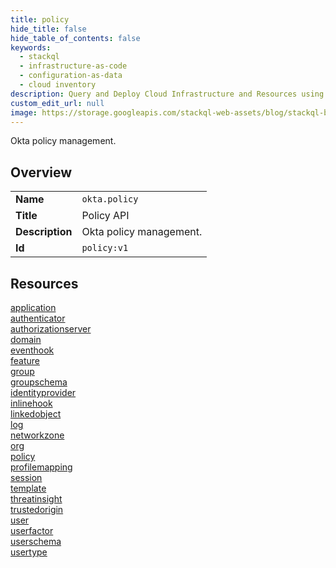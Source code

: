```yaml
---
title: policy
hide_title: false
hide_table_of_contents: false
keywords:
  - stackql
  - infrastructure-as-code
  - configuration-as-data
  - cloud inventory
description: Query and Deploy Cloud Infrastructure and Resources using SQL
custom_edit_url: null
image: https://storage.googleapis.com/stackql-web-assets/blog/stackql-blog-post-featured-image.png
---
```

Okta policy management.  
    

## Overview
<table><tbody>
<tr><td><b>Name</b></td><td><code>okta.policy</code></td></tr>
<tr><td><b>Title</b></td><td>Policy API</td></tr>
<tr><td><b>Description</b></td><td>Okta policy management.</td></tr>
<tr><td><b>Id</b></td><td><code>policy:v1</code></td></tr>
</tbody></table>

## Resources
<div class="row">
<div class="providerDocColumn">
<a href="/docs/providers/okta/policy/application/index.md">application</a><br />
<a href="/docs/providers/okta/policy/authenticator/index.md">authenticator</a><br />
<a href="/docs/providers/okta/policy/authorizationserver/index.md">authorizationserver</a><br />
<a href="/docs/providers/okta/policy/domain/index.md">domain</a><br />
<a href="/docs/providers/okta/policy/eventhook/index.md">eventhook</a><br />
<a href="/docs/providers/okta/policy/feature/index.md">feature</a><br />
<a href="/docs/providers/okta/policy/group/index.md">group</a><br />
<a href="/docs/providers/okta/policy/groupschema/index.md">groupschema</a><br />
<a href="/docs/providers/okta/policy/identityprovider/index.md">identityprovider</a><br />
<a href="/docs/providers/okta/policy/inlinehook/index.md">inlinehook</a><br />
<a href="/docs/providers/okta/policy/linkedobject/index.md">linkedobject</a><br />
<a href="/docs/providers/okta/policy/log/index.md">log</a><br />
</div>
<div class="providerDocColumn">
<a href="/docs/providers/okta/policy/networkzone/index.md">networkzone</a><br />
<a href="/docs/providers/okta/policy/org/index.md">org</a><br />
<a href="/docs/providers/okta/policy/policy/index.md">policy</a><br />
<a href="/docs/providers/okta/policy/profilemapping/index.md">profilemapping</a><br />
<a href="/docs/providers/okta/policy/session/index.md">session</a><br />
<a href="/docs/providers/okta/policy/template/index.md">template</a><br />
<a href="/docs/providers/okta/policy/threatinsight/index.md">threatinsight</a><br />
<a href="/docs/providers/okta/policy/trustedorigin/index.md">trustedorigin</a><br />
<a href="/docs/providers/okta/policy/user/index.md">user</a><br />
<a href="/docs/providers/okta/policy/userfactor/index.md">userfactor</a><br />
<a href="/docs/providers/okta/policy/userschema/index.md">userschema</a><br />
<a href="/docs/providers/okta/policy/usertype/index.md">usertype</a><br />
</div>
</div>

